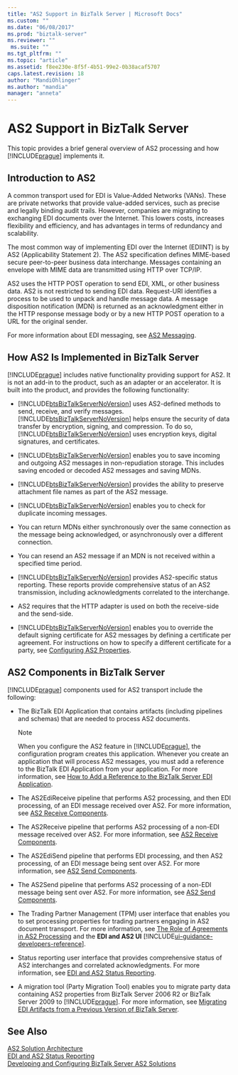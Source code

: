 ```yaml
---
title: "AS2 Support in BizTalk Server | Microsoft Docs"
ms.custom: ""
ms.date: "06/08/2017"
ms.prod: "biztalk-server"
ms.reviewer: ""
 ms.suite: ""
ms.tgt_pltfrm: ""
ms.topic: "article"
ms.assetid: f8ee230e-8f5f-4b51-99e2-0b38acaf5707
caps.latest.revision: 18
author: "MandiOhlinger"
ms.author: "mandia"
manager: "anneta"
---
```

# AS2 Support in BizTalk Server
This topic provides a brief general overview of AS2 processing and how [!INCLUDE[prague](../includes/prague-md.md)] implements it.  
  
## Introduction to AS2  
 A common transport used for EDI is Value-Added Networks (VANs). These are private networks that provide value-added services, such as precise and legally binding audit trails. However, companies are migrating to exchanging EDI documents over the Internet. This lowers costs, increases flexibility and efficiency, and has advantages in terms of redundancy and scalability.  
  
 The most common way of implementing EDI over the Internet (EDIINT) is by AS2 (Applicability Statement 2). The AS2 specification defines MIME-based secure peer-to-peer business data interchange. Messages containing an envelope with MIME data are transmitted using HTTP over TCP/IP.  
  
 AS2 uses the HTTP POST operation to send EDI, XML, or other business data. AS2 is not restricted to sending EDI data. Request-URI identifies a process to be used to unpack and handle message data. A message disposition notification (MDN) is returned as an acknowledgment either in the HTTP response message body or by a new HTTP POST operation to a URL for the original sender.  
  
 For more information about EDI messaging, see [AS2 Messaging](../core/as2-messaging.md).  
  
## How AS2 Is Implemented in BizTalk Server  
 [!INCLUDE[prague](../includes/prague-md.md)] includes native functionality providing support for AS2. It is not an add-in to the product, such as an adapter or an accelerator. It is built into the product, and provides the following functionality:  
  
-   [!INCLUDE[btsBizTalkServerNoVersion](../includes/btsbiztalkservernoversion-md.md)] uses AS2-defined methods to send, receive, and verify messages. [!INCLUDE[btsBizTalkServerNoVersion](../includes/btsbiztalkservernoversion-md.md)] helps ensure the security of data transfer by encryption, signing, and compression. To do so, [!INCLUDE[btsBizTalkServerNoVersion](../includes/btsbiztalkservernoversion-md.md)] uses encryption keys, digital signatures, and certificates.  
  
-   [!INCLUDE[btsBizTalkServerNoVersion](../includes/btsbiztalkservernoversion-md.md)] enables you to save incoming and outgoing AS2 messages in non-repudiation storage. This includes saving encoded or decoded AS2 messages and saving MDNs.  
  
-   [!INCLUDE[btsBizTalkServerNoVersion](../includes/btsbiztalkservernoversion-md.md)] provides the ability to preserve attachment file names as part of the AS2 message.  
  
-   [!INCLUDE[btsBizTalkServerNoVersion](../includes/btsbiztalkservernoversion-md.md)] enables you to check for duplicate incoming messages.  
  
-   You can return MDNs either synchronously over the same connection as the message being acknowledged, or asynchronously over a different connection.  
  
-   You can resend an AS2 message if an MDN is not received within a specified time period.  
  
-   [!INCLUDE[btsBizTalkServerNoVersion](../includes/btsbiztalkservernoversion-md.md)] provides AS2-specific status reporting. These reports provide comprehensive status of an AS2 transmission, including acknowledgments correlated to the interchange.  
  
-   AS2 requires that the HTTP adapter is used on both the receive-side and the send-side.  
  
-   [!INCLUDE[btsBizTalkServerNoVersion](../includes/btsbiztalkservernoversion-md.md)] enables you to override the default signing certificate for AS2 messages by defining a certificate per agreement. For instructions on how to specify a different certificate for a party, see [Configuring AS2 Properties](../core/configuring-as2-properties.md).  
  
## AS2 Components in BizTalk Server  
 [!INCLUDE[prague](../includes/prague-md.md)] components used for AS2 transport include the following:  
  
-   The BizTalk EDI Application that contains artifacts (including pipelines and schemas) that are needed to process AS2 documents.  
  
    > [!NOTE]
    >  When you configure the AS2 feature in [!INCLUDE[prague](../includes/prague-md.md)], the configuration program creates this application. Whenever you create an application that will process AS2 messages, you must add a reference to the BizTalk EDI Application from your application. For more information, see [How to Add a Reference to the BizTalk Server EDI Application](http://msdn.microsoft.com/library/7af066fb-372f-4709-b566-c8d6b4a9d782).  
  
-   The AS2EdiReceive pipeline that performs AS2 processing, and then EDI processing, of an EDI message received over AS2. For more information, see [AS2 Receive Components](../core/as2-receive-components.md).  
  
-   The AS2Receive pipeline that performs AS2 processing of a non-EDI message received over AS2. For more information, see [AS2 Receive Components](../core/as2-receive-components.md).  
  
-   The AS2EdiSend pipeline that performs EDI processing, and then AS2 processing, of an EDI message being sent over AS2. For more information, see [AS2 Send Components](../core/as2-send-components.md).  
  
-   The AS2Send pipeline that performs AS2 processing of a non-EDI message being sent over AS2. For more information, see [AS2 Send Components](../core/as2-send-components.md).  
  
-   The Trading Partner Management (TPM) user interface that enables you to set processing properties for trading partners engaging in AS2 document transport. For more information, see [The Role of Agreements in AS2 Processing](../core/the-role-of-agreements-in-as2-processing.md) and the **EDI and AS2 UI** [!INCLUDE[ui-guidance-developers-reference](../includes/ui-guidance-developers-reference.md)].
  
-   Status reporting user interface that provides comprehensive status of AS2 interchanges and correlated acknowledgments. For more information, see [EDI and AS2 Status Reporting](../core/edi-and-as2-status-reporting.md).  
  
-   A migration tool (Party Migration Tool) enables you to migrate party data containing AS2 properties from BizTalk Server 2006 R2 or BizTalk Server 2009 to [!INCLUDE[prague](../includes/prague-md.md)]. For more information, see [Migrating EDI Artifacts from a Previous Version of BizTalk Server](http://msdn.microsoft.com/library/b956a97e-03d0-47ea-a2ce-c07a339c0f2c).  
  
## See Also  
 [AS2 Solution Architecture](../core/as2-solution-architecture.md)   
 [EDI and AS2 Status Reporting](../core/edi-and-as2-status-reporting.md)   
 [Developing and Configuring BizTalk Server AS2 Solutions](../core/developing-and-configuring-biztalk-server-as2-solutions.md)